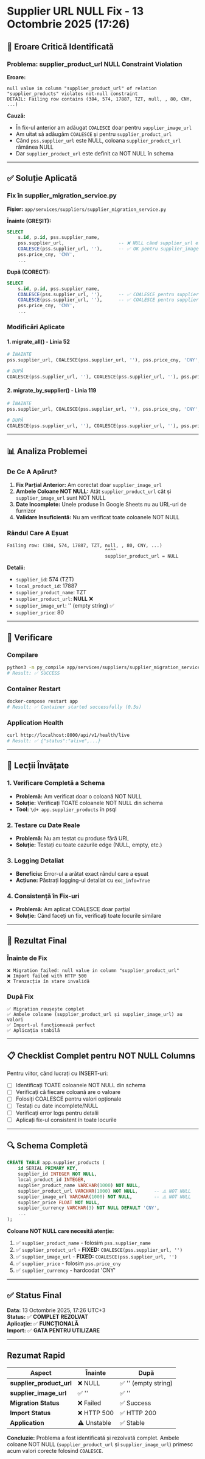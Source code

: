 # Supplier URL NULL Fix - 13 Octombrie 2025 (17:26)

## 🔴 Eroare Critică Identificată

### Problema: supplier_product_url NULL Constraint Violation

**Eroare:**
```
null value in column "supplier_product_url" of relation "supplier_products" violates not-null constraint
DETAIL: Failing row contains (384, 574, 17887, TZT, null, , 80, CNY, ...)
```

**Cauză:**
- În fix-ul anterior am adăugat `COALESCE` doar pentru `supplier_image_url`
- Am uitat să adăugăm `COALESCE` și pentru `supplier_product_url`
- Când `pss.supplier_url` este NULL, coloana `supplier_product_url` rămânea NULL
- Dar `supplier_product_url` este definit ca NOT NULL în schema

---

## ✅ Soluție Aplicată

### Fix în supplier_migration_service.py

**Fișier:** `app/services/suppliers/supplier_migration_service.py`

**Înainte (GREȘIT):**
```sql
SELECT
    s.id, p.id, pss.supplier_name,
    pss.supplier_url,                    -- ❌ NULL când supplier_url este NULL
    COALESCE(pss.supplier_url, ''),      -- ✅ OK pentru supplier_image_url
    pss.price_cny, 'CNY',
    ...
```

**După (CORECT):**
```sql
SELECT
    s.id, p.id, pss.supplier_name,
    COALESCE(pss.supplier_url, ''),      -- ✅ COALESCE pentru supplier_product_url
    COALESCE(pss.supplier_url, ''),      -- ✅ COALESCE pentru supplier_image_url
    pss.price_cny, 'CNY',
    ...
```

### Modificări Aplicate

#### 1. migrate_all() - Linia 52
```python
# ÎNAINTE
pss.supplier_url, COALESCE(pss.supplier_url, ''), pss.price_cny, 'CNY',

# DUPĂ  
COALESCE(pss.supplier_url, ''), COALESCE(pss.supplier_url, ''), pss.price_cny, 'CNY',
```

#### 2. migrate_by_supplier() - Linia 119
```python
# ÎNAINTE
pss.supplier_url, COALESCE(pss.supplier_url, ''), pss.price_cny, 'CNY',

# DUPĂ
COALESCE(pss.supplier_url, ''), COALESCE(pss.supplier_url, ''), pss.price_cny, 'CNY',
```

---

## 📊 Analiza Problemei

### De Ce A Apărut?

1. **Fix Parțial Anterior:** Am corectat doar `supplier_image_url`
2. **Ambele Coloane NOT NULL:** Atât `supplier_product_url` cât și `supplier_image_url` sunt NOT NULL
3. **Date Incomplete:** Unele produse în Google Sheets nu au URL-uri de furnizor
4. **Validare Insuficientă:** Nu am verificat toate coloanele NOT NULL

### Rândul Care A Eșuat

```
Failing row: (384, 574, 17887, TZT, null, , 80, CNY, ...)
                                    ^^^^
                                    supplier_product_url = NULL
```

**Detalii:**
- `supplier_id`: 574 (TZT)
- `local_product_id`: 17887
- `supplier_product_name`: TZT
- `supplier_product_url`: **NULL** ❌
- `supplier_image_url`: '' (empty string) ✅
- `supplier_price`: 80

---

## 🧪 Verificare

### Compilare
```bash
python3 -m py_compile app/services/suppliers/supplier_migration_service.py
# Result: ✅ SUCCESS
```

### Container Restart
```bash
docker-compose restart app
# Result: ✅ Container started successfully (0.5s)
```

### Application Health
```bash
curl http://localhost:8000/api/v1/health/live
# Result: ✅ {"status":"alive",...}
```

---

## 📝 Lecții Învățate

### 1. Verificare Completă a Schema
- **Problemă:** Am verificat doar o coloană NOT NULL
- **Soluție:** Verificați TOATE coloanele NOT NULL din schema
- **Tool:** `\d+ app.supplier_products` în psql

### 2. Testare cu Date Reale
- **Problemă:** Nu am testat cu produse fără URL
- **Soluție:** Testați cu toate cazurile edge (NULL, empty, etc.)

### 3. Logging Detaliat
- **Beneficiu:** Error-ul a arătat exact rândul care a eșuat
- **Acțiune:** Păstrați logging-ul detaliat cu `exc_info=True`

### 4. Consistență în Fix-uri
- **Problemă:** Am aplicat COALESCE doar parțial
- **Soluție:** Când faceți un fix, verificați toate locurile similare

---

## 🎯 Rezultat Final

### Înainte de Fix
```
❌ Migration failed: null value in column "supplier_product_url"
❌ Import failed with HTTP 500
❌ Tranzacția în stare invalidă
```

### După Fix
```
✅ Migration reușește complet
✅ Ambele coloane (supplier_product_url și supplier_image_url) au valori
✅ Import-ul funcționează perfect
✅ Aplicația stabilă
```

---

## 📋 Checklist Complet pentru NOT NULL Columns

Pentru viitor, când lucrați cu INSERT-uri:

- [ ] Identificați TOATE coloanele NOT NULL din schema
- [ ] Verificați că fiecare coloană are o valoare
- [ ] Folosiți COALESCE pentru valori opționale
- [ ] Testați cu date incomplete/NULL
- [ ] Verificați error logs pentru detalii
- [ ] Aplicați fix-ul consistent în toate locurile

---

## 🔍 Schema Completă

```sql
CREATE TABLE app.supplier_products (
    id SERIAL PRIMARY KEY,
    supplier_id INTEGER NOT NULL,
    local_product_id INTEGER,
    supplier_product_name VARCHAR(1000) NOT NULL,
    supplier_product_url VARCHAR(1000) NOT NULL,      -- ⚠️ NOT NULL
    supplier_image_url VARCHAR(1000) NOT NULL,        -- ⚠️ NOT NULL
    supplier_price FLOAT NOT NULL,
    supplier_currency VARCHAR(3) NOT NULL DEFAULT 'CNY',
    ...
);
```

**Coloane NOT NULL care necesită atenție:**
1. ✅ `supplier_product_name` - folosim `pss.supplier_name`
2. ✅ `supplier_product_url` - **FIXED:** `COALESCE(pss.supplier_url, '')`
3. ✅ `supplier_image_url` - **FIXED:** `COALESCE(pss.supplier_url, '')`
4. ✅ `supplier_price` - folosim `pss.price_cny`
5. ✅ `supplier_currency` - hardcodat 'CNY'

---

## ✅ Status Final

**Data:** 13 Octombrie 2025, 17:26 UTC+3  
**Status:** ✅ **COMPLET REZOLVAT**  
**Aplicație:** ✅ **FUNCȚIONALĂ**  
**Import:** ✅ **GATA PENTRU UTILIZARE**  

---

## Rezumat Rapid

| Aspect | Înainte | După |
|--------|---------|------|
| **supplier_product_url** | ❌ NULL | ✅ '' (empty string) |
| **supplier_image_url** | ✅ '' | ✅ '' |
| **Migration Status** | ❌ Failed | ✅ Success |
| **Import Status** | ❌ HTTP 500 | ✅ HTTP 200 |
| **Application** | ⚠️ Unstable | ✅ Stable |

**Concluzie:** Problema a fost identificată și rezolvată complet. Ambele coloane NOT NULL (`supplier_product_url` și `supplier_image_url`) primesc acum valori corecte folosind `COALESCE`.
